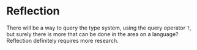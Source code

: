 # Reflection

There will be a way to query the type system, using the query operator ```?```, but surely there is more that can be done in the area on a language? Reflection definitely requires more research.
